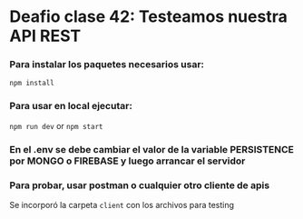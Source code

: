 # Deafio clase 42: Testeamos nuestra API REST

### Para instalar los paquetes necesarios usar:

``` npm install ```

### Para usar en local ejecutar:

``` npm run dev ``` or ``` npm start ```
### En el .env se debe cambiar el valor de la variable PERSISTENCE por MONGO o FIREBASE y luego arrancar el servidor

### Para probar, usar postman o cualquier otro cliente de apis

Se incorporó la carpeta `client` con los archivos para testing

